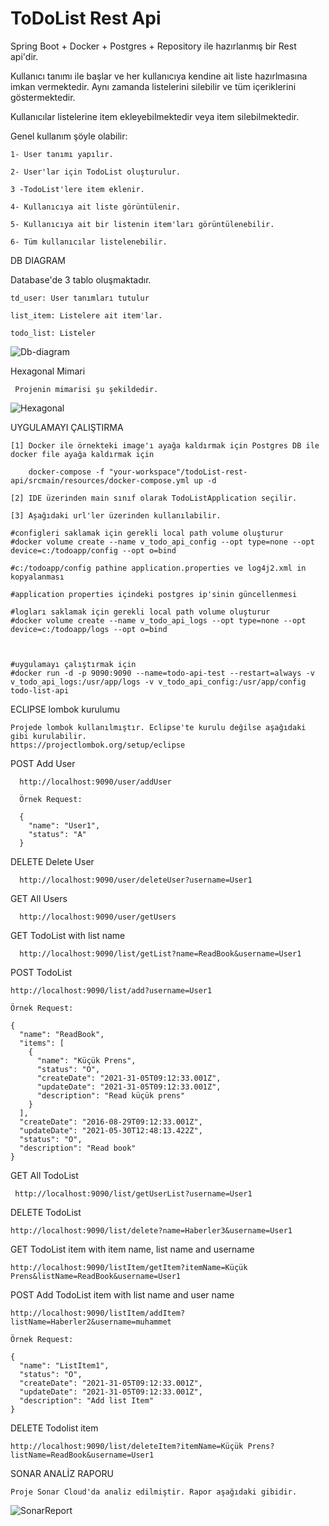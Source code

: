 
# ToDoList Rest Api
Spring Boot + Docker + Postgres + Repository ile hazırlanmış bir Rest api'dir.

Kullanıcı tanımı ile başlar ve her kullanıcıya kendine ait liste hazırlmasına imkan vermektedir. Aynı zamanda listelerini silebilir ve tüm içeriklerini göstermektedir.

Kullanıcılar listelerine item ekleyebilmektedir veya item silebilmektedir.


Genel kullanım şöyle olabilir:

    1- User tanımı yapılır. 
 
    2- User'lar için TodoList oluşturulur. 
 
    3 -TodoList'lere item eklenir.
 
    4- Kullanıcıya ait liste görüntülenir.
 
    5- Kullanıcıya ait bir listenin item'ları görüntülenebilir.
 
    6- Tüm kullanıcılar listelenebilir.
 
 DB DIAGRAM
 
 Database'de 3 tablo oluşmaktadır.
 
    td_user: User tanımları tutulur
 
    list_item: Listelere ait item'lar.
 
    todo_list: Listeler
 
  ![Db-diagram](https://user-images.githubusercontent.com/35562979/120171799-15bbf380-c20b-11eb-947d-e0a65504f862.png)


Hexagonal Mimari

     Projenin mimarisi şu şekildedir.

![Hexagonal](https://user-images.githubusercontent.com/35562979/120171422-b4942000-c20a-11eb-9300-82ea9d6d4581.png)

UYGULAMAYI ÇALIŞTIRMA

    [1] Docker ile örnekteki image'ı ayağa kaldırmak için Postgres DB ile docker file ayağa kaldırmak için

        docker-compose -f "your-workspace"/todoList-rest-api/srcmain/resources/docker-compose.yml up -d
    
    [2] IDE üzerinden main sınıf olarak TodoListApplication seçilir.
    
    [3] Aşağıdaki url'ler üzerinden kullanılabilir. 
    
    #configleri saklamak için gerekli local path volume oluşturur
    #docker volume create --name v_todo_api_config --opt type=none --opt device=c:/todoapp/config --opt o=bind
    
    #c:/todoapp/config pathine application.properties ve log4j2.xml in kopyalanması
    
    #application properties içindeki postgres ip'sinin güncellenmesi

    #logları saklamak için gerekli local path volume oluşturur
    #docker volume create --name v_todo_api_logs --opt type=none --opt device=c:/todoapp/logs --opt o=bind
    
    

    #uygulamayı çalıştırmak için
    #docker run -d -p 9090:9090 --name=todo-api-test --restart=always -v v_todo_api_logs:/usr/app/logs -v v_todo_api_config:/usr/app/config todo-list-api


ECLIPSE lombok kurulumu

    Projede lombok kullanılmıştır. Eclipse'te kurulu değilse aşağıdaki gibi kurulabilir.
    https://projectlombok.org/setup/eclipse


POST Add User

      http://localhost:9090/user/addUser

      Örnek Request:

      {  
        "name": "User1",  
        "status": "A"  
      }

DELETE Delete User

      http://localhost:9090/user/deleteUser?username=User1

GET All Users

      http://localhost:9090/user/getUsers

GET TodoList with list name

      http://localhost:9090/list/getList?name=ReadBook&username=User1

POST TodoList 

    http://localhost:9090/list/add?username=User1

    Örnek Request: 

    {
      "name": "ReadBook",  
      "items": [  
        {    
          "name": "Küçük Prens",      
          "status": "O",      
          "createDate": "2021-31-05T09:12:33.001Z",      
          "updateDate": "2021-31-05T09:12:33.001Z",      
          "description": "Read küçük prens"      
        }    
      ],  
      "createDate": "2016-08-29T09:12:33.001Z",  
      "updateDate": "2021-05-30T12:48:13.422Z",  
      "status": "O",  
      "description": "Read book"  
    }

GET All TodoList  

     http://localhost:9090/list/getUserList?username=User1

DELETE TodoList

    http://localhost:9090/list/delete?name=Haberler3&username=User1

GET TodoList item with item name, list name and username

    http://localhost:9090/listItem/getItem?itemName=Küçük Prens&listName=ReadBook&username=User1

POST Add TodoList item with list name and user name

    http://localhost:9090/listItem/addItem?listName=Haberler2&username=muhammet

    Örnek Request:

    {
      "name": "ListItem1",  
      "status": "O",  
      "createDate": "2021-31-05T09:12:33.001Z",  
      "updateDate": "2021-31-05T09:12:33.001Z",  
      "description": "Add list Item"  
    }


DELETE Todolist item

    http://localhost:9090/list/deleteItem?itemName=Küçük Prens?listName=ReadBook&username=User1
 
 
 SONAR ANALİZ RAPORU
 
    Proje Sonar Cloud'da analiz edilmiştir. Rapor aşağıdaki gibidir.
 
   ![SonarReport](https://user-images.githubusercontent.com/35562979/120174124-69c7d780-c20d-11eb-9996-97084bb76d4c.png)
